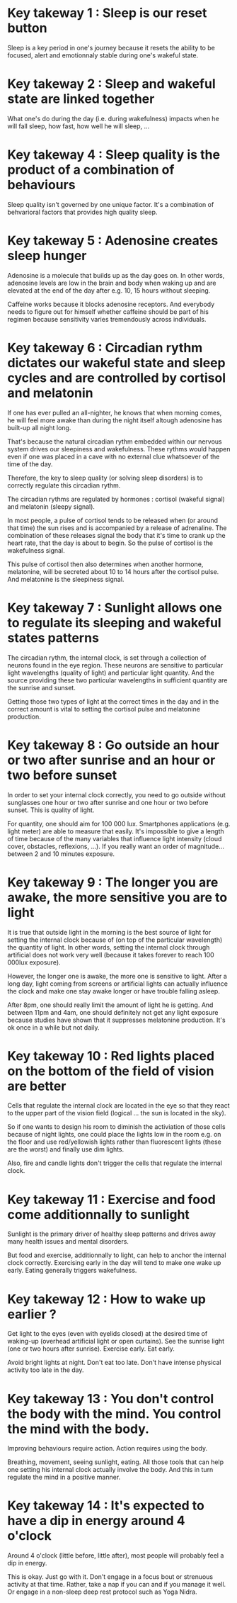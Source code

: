 # Key takeway 1 : Sleep is our reset button
Sleep is a key period in one's journey because it resets the ability to be focused, alert and emotionnaly stable during one's wakeful state. 

# Key takeway 2 : Sleep and wakeful state are linked together
What one's do during the day (i.e. during wakefulness) impacts when he will fall sleep, how fast, how well he will sleep, ...

# Key takeway 4 : Sleep quality is the product of a combination of behaviours
Sleep quality isn't governed by one unique factor. It's a combination of behvarioral factors that provides high quality sleep.

# Key takeway 5 : Adenosine creates sleep hunger
Adenosine is a molecule that builds up as the day goes on. In other words, adenosine levels are low in the brain and body when waking up and are elevated at the end of the day after e.g. 10, 15 hours without sleeping. 

Caffeine works because it blocks adenosine receptors. And everybody needs to figure out for himself whether caffeine should be part of his regimen because sensitivity varies tremendously across individuals.

# Key takeway 6 : Circadian rythm dictates our wakeful state and sleep cycles and are controlled by cortisol and melatonin
If one has ever pulled an all-nighter, he knows that when morning comes, he will feel more awake than during the night itself altough adenosine has built-up all night long.

That's because the natural circadian rythm embedded within our nervous system drives our sleepiness and wakefulness. These rythms would happen even if one was placed in a cave with no external clue whatsoever of the time of the day. 

Therefore, the key to sleep quality (or solving sleep disorders) is to correctly regulate this circadian rythm.

The circadian rythms are regulated by hormones : cortisol (wakeful signal) and melatonin (sleepy signal).

In most people, a pulse of cortisol tends to be released when (or around that time) the sun rises and is accompanied by a release of adrenaline. The combination of these releases signal the body that it's time to crank up the heart rate, that the day is about to begin. So the pulse of cortisol is the wakefulness signal.

This pulse of cortisol then also determines when another hormone, melatonine, will be secreted about 10 to 14 hours after the cortisol pulse. And melatonine is the sleepiness signal. 

# Key takeway 7 : Sunlight allows one to regulate its sleeping and wakeful states patterns

The circadian rythm, the internal clock, is set through a collection of neurons found in the eye region. These neurons are sensitive to particular light wavelengths (quality of light) and particular light quantity. And the source providing these two particular wavelengths in sufficient quantity are the sunrise and sunset.

Getting those two types of light at the correct times in the day and in the correct amount is vital to setting the cortisol pulse and melatonine production.

# Key takeway 8 : Go outside an hour or two after sunrise and an hour or two before sunset

In order to set your internal clock correctly, you need to go outside without sunglasses one hour or two after sunrise and one hour or two before sunset. This is quality of light.

For quantity, one should aim for 100 000 lux. Smartphones applications (e.g. light meter) are able to measure that easily.  It's impossible to give a length of time because of the many variables that influence light intensity (cloud cover, obstacles, reflexions, ...). If you really want an order of magnitude... between 2 and 10 minutes exposure.

# Key takeway 9 : The longer you are awake, the more sensitive you are to light
It is true that outside light in the morning is the best source of light for setting the internal clock because of (on top of the particular wavelength) the quantity of light. In other words, setting the internal clock through artificial does not work very well (because it takes forever to reach 100 000lux exposure).

However, the longer one is awake, the more one is sensitive to light. After a long day, light coming from screens or artificial lights can actually influence the clock and make one stay awake longer or have trouble falling asleep. 

After 8pm, one should really limit the amount of light he is getting. And between 11pm and 4am, one should definitely not get any light exposure because studies have shown that it suppresses melatonine production. It's ok once in a while but not daily.

# Key takeway 10 : Red lights placed on the bottom of the field of vision are better
Cells that regulate the internal clock are located in the eye so that they react to the upper part of the vision field (logical ... the sun is located in the sky).

So if one wants to design his room to diminish the activiation of those cells because of night lights, one could place the lights low in the room e.g. on the floor and use red/yellowish lights rather than fluorescent lights (these are the worst) and finally use dim lights.

Also, fire and candle lights don't trigger the cells that regulate the internal clock.

# Key takeway 11 : Exercise and food come additionnally to sunlight

Sunlight is the primary driver of healthy sleep patterns and drives away many health issues and mental disorders.

But food and exercise, additionnally to light, can help to anchor the internal clock correctly. Exercising early in the day will tend to make one wake up early. Eating generally triggers wakefulness. 

# Key takeway 12 : How to wake up earlier ?

Get light to the eyes (even with eyelids closed) at the desired time of waking-up (overhead artificial light or open curtains). See the sunrise light (one or two hours after sunrise). Exercise early. Eat early.

Avoid bright lights at night. Don't eat too late. Don't have intense physical activity too late in the day.

# Key takeway 13 : You don't control the body with the mind. You control the mind with the body.
Improving behaviours require action. Action requires using the body. 

Breathing, movement, seeing sunlight, eating. All those tools that can help one setting his internal clock actually involve the body. And this in turn regulate the mind in a positive manner.

# Key takeway 14 : It's expected to have a dip in energy around 4 o'clock
Around 4 o'clock (little before, little after), most people will probably feel a dip in energy.

This is okay. Just go with it. Don't engage in a focus bout or strenuous activity at that time. Rather, take a nap if you can and if you manage it well. Or engage in a non-sleep deep rest protocol such as Yoga Nidra.


























